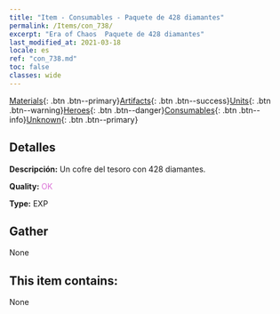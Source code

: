 ```yaml
---
title: "Item - Consumables - Paquete de 428 diamantes"
permalink: /Items/con_738/
excerpt: "Era of Chaos  Paquete de 428 diamantes"
last_modified_at: 2021-03-18
locale: es
ref: "con_738.md"
toc: false
classes: wide
---
```

 [Materials](/es/Items/){: .btn .btn--primary}[Artifacts](/es/Items/Artifacts/){: .btn .btn--success}[Units](/es/Items/Units/){: .btn .btn--warning}[Heroes](/es/Items/Heroes/){: .btn .btn--danger}[Consumables](/es/Items/Consumables/){: .btn .btn--info}[Unknown](/es/Items/Unknown/){: .btn .btn--primary}

## Detalles
 **Descripción:** Un cofre del tesoro con 428 diamantes.

 **Quality:** <span style="color: #DA70D6">OK</span>

 **Type:** EXP

## Gather

  None

## This item contains:

  None

